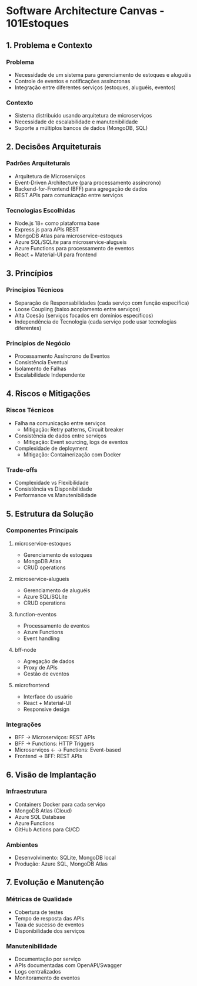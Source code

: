 # Software Architecture Canvas - 101Estoques

## 1. Problema e Contexto

### Problema
- Necessidade de um sistema para gerenciamento de estoques e aluguéis
- Controle de eventos e notificações assíncronas
- Integração entre diferentes serviços (estoques, aluguéis, eventos)

### Contexto
- Sistema distribuído usando arquitetura de microserviços
- Necessidade de escalabilidade e manutenibilidade
- Suporte a múltiplos bancos de dados (MongoDB, SQL)

## 2. Decisões Arquiteturais

### Padrões Arquiteturais
- Arquitetura de Microserviços
- Event-Driven Architecture (para processamento assíncrono)
- Backend-for-Frontend (BFF) para agregação de dados
- REST APIs para comunicação entre serviços

### Tecnologias Escolhidas
- Node.js 18+ como plataforma base
- Express.js para APIs REST
- MongoDB Atlas para microservice-estoques
- Azure SQL/SQLite para microservice-alugueis
- Azure Functions para processamento de eventos
- React + Material-UI para frontend

## 3. Princípios

### Princípios Técnicos
- Separação de Responsabilidades (cada serviço com função específica)
- Loose Coupling (baixo acoplamento entre serviços)
- Alta Coesão (serviços focados em domínios específicos)
- Independência de Tecnologia (cada serviço pode usar tecnologias diferentes)

### Princípios de Negócio
- Processamento Assíncrono de Eventos
- Consistência Eventual
- Isolamento de Falhas
- Escalabilidade Independente

## 4. Riscos e Mitigações

### Riscos Técnicos
- Falha na comunicação entre serviços
  - Mitigação: Retry patterns, Circuit breaker
- Consistência de dados entre serviços
  - Mitigação: Event sourcing, logs de eventos
- Complexidade de deployment
  - Mitigação: Containerização com Docker

### Trade-offs
- Complexidade vs Flexibilidade
- Consistência vs Disponibilidade
- Performance vs Manutenibilidade

## 5. Estrutura da Solução

### Componentes Principais
1. microservice-estoques
   - Gerenciamento de estoques
   - MongoDB Atlas
   - CRUD operations

2. microservice-alugueis
   - Gerenciamento de aluguéis
   - Azure SQL/SQLite
   - CRUD operations

3. function-eventos
   - Processamento de eventos
   - Azure Functions
   - Event handling

4. bff-node
   - Agregação de dados
   - Proxy de APIs
   - Gestão de eventos

5. microfrontend
   - Interface do usuário
   - React + Material-UI
   - Responsive design

### Integrações
- BFF → Microserviços: REST APIs
- BFF → Functions: HTTP Triggers
- Microserviços ← → Functions: Event-based
- Frontend → BFF: REST APIs

## 6. Visão de Implantação

### Infraestrutura
- Containers Docker para cada serviço
- MongoDB Atlas (Cloud)
- Azure SQL Database
- Azure Functions
- GitHub Actions para CI/CD

### Ambientes
- Desenvolvimento: SQLite, MongoDB local
- Produção: Azure SQL, MongoDB Atlas

## 7. Evolução e Manutenção

### Métricas de Qualidade
- Cobertura de testes
- Tempo de resposta das APIs
- Taxa de sucesso de eventos
- Disponibilidade dos serviços

### Manutenibilidade
- Documentação por serviço
- APIs documentadas com OpenAPI/Swagger
- Logs centralizados
- Monitoramento de eventos

